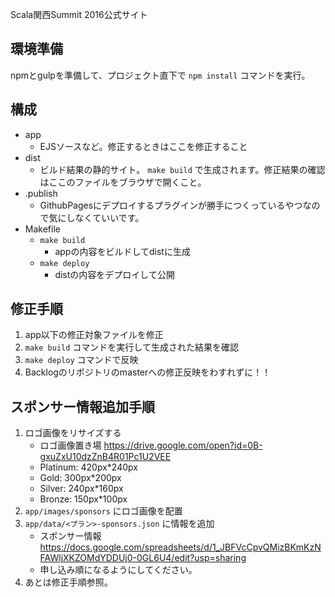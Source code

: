 Scala関西Summit 2016公式サイト

## 環境準備
npmとgulpを準備して、プロジェクト直下で `npm install` コマンドを実行。

## 構成
- app
    - EJSソースなど。修正するときはここを修正すること
- dist
    - ビルド結果の静的サイト。 `make build` で生成されます。修正結果の確認はここのファイルをブラウザで開くこと。
- .publish
    - GithubPagesにデプロイするプラグインが勝手につくっているやつなので気にしなくていいです。
- Makefile
    - `make build`
        - appの内容をビルドしてdistに生成
    - `make deploy`
        - distの内容をデプロイして公開

## 修正手順
1. app以下の修正対象ファイルを修正
1. `make build` コマンドを実行して生成された結果を確認
1. `make deploy` コマンドで反映
1. Backlogのリポジトリのmasterへの修正反映をわすれずに！！

## スポンサー情報追加手順
1. ロゴ画像をリサイズする
     - ロゴ画像置き場 https://drive.google.com/open?id=0B-gxuZxU10dzZnB4R01Pc1U2VEE
     - Platinum: 420px*240px
     - Gold: 300px*200px
     - Silver: 240px*160px
     - Bronze: 150px*100px
1. `app/images/sponsors` にロゴ画像を配置
1. `app/data/<プラン>-sponsors.json` に情報を追加
    - スポンサー情報 https://docs.google.com/spreadsheets/d/1_JBFVcCpvQMizBKmKzNFAWljXKZOMdYDDUj0-0GL6U4/edit?usp=sharing
    - 申し込み順になるようにしてください。
1. あとは修正手順参照。

